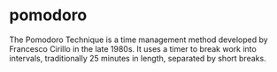 # pomodoro
The Pomodoro Technique is a time management method developed by Francesco Cirillo in the late 1980s. It uses a timer to break work into intervals, traditionally 25 minutes in length, separated by short breaks.

